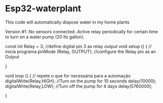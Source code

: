 # Esp32-waterplant
This code will automatically dispose water in my home plants

Version #1
.No sensors connected
.Active relay periodically for certain time to turn on a water pump (20 lts gallon).

const int Relay = 3; //define digital pin 3 as relay output
void setup () {
// inicia programa
pinMode (Relay, OUTPUT); //configure the Relay pin as an Output

}

void loop () {
// repete o que for necessária para a automação
digitalWrite(Relay,HIGH); //Turn on the pump for 10 seconds
delay(10000);
digitalWrite(Relay,LOW); //Turn off the pump for 4 days
delay(5760000);

}
